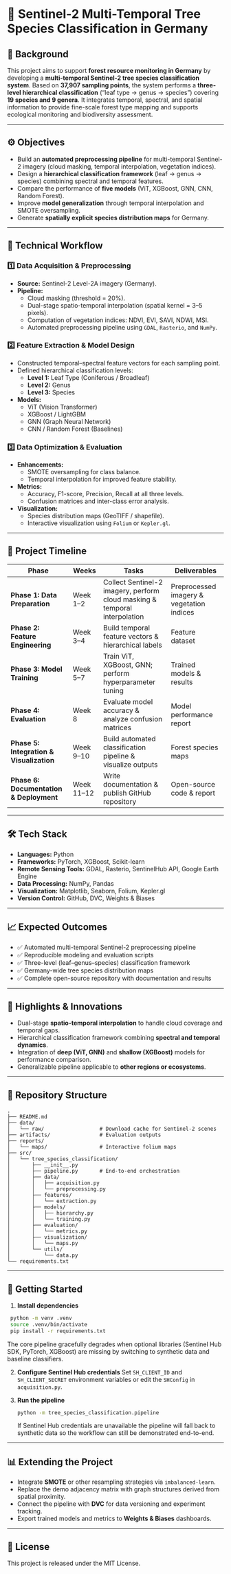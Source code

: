 # 🌲 Sentinel-2 Multi-Temporal Tree Species Classification in Germany

## 🧭 Background
This project aims to support **forest resource monitoring in Germany** by developing a **multi-temporal Sentinel-2 tree species classification system**.
Based on **37,907 sampling points**, the system performs a **three-level hierarchical classification** (“leaf type → genus → species”) covering **19 species and 9 genera**.
It integrates temporal, spectral, and spatial information to provide fine-scale forest type mapping and supports ecological monitoring and biodiversity assessment.

---

## ⚙️ Objectives
- Build an **automated preprocessing pipeline** for multi-temporal Sentinel-2 imagery (cloud masking, temporal interpolation, vegetation indices).
- Design a **hierarchical classification framework** (leaf → genus → species) combining spectral and temporal features.
- Compare the performance of **five models** (ViT, XGBoost, GNN, CNN, Random Forest).
- Improve **model generalization** through temporal interpolation and SMOTE oversampling.
- Generate **spatially explicit species distribution maps** for Germany.

---

## 🧩 Technical Workflow

### 1️⃣ Data Acquisition & Preprocessing
- **Source:** Sentinel-2 Level-2A imagery (Germany).
- **Pipeline:**
  - Cloud masking (threshold = 20%).
  - Dual-stage spatio-temporal interpolation (spatial kernel = 3–5 pixels).
  - Computation of vegetation indices: NDVI, EVI, SAVI, NDWI, MSI.
  - Automated preprocessing pipeline using `GDAL`, `Rasterio`, and `NumPy`.

### 2️⃣ Feature Extraction & Model Design
- Constructed temporal–spectral feature vectors for each sampling point.
- Defined hierarchical classification levels:
  - **Level 1:** Leaf Type (Coniferous / Broadleaf)
  - **Level 2:** Genus
  - **Level 3:** Species
- **Models:**
  - ViT (Vision Transformer)
  - XGBoost / LightGBM
  - GNN (Graph Neural Network)
  - CNN / Random Forest (Baselines)

### 3️⃣ Data Optimization & Evaluation
- **Enhancements:**
  - SMOTE oversampling for class balance.
  - Temporal interpolation for improved feature stability.
- **Metrics:**
  - Accuracy, F1-score, Precision, Recall at all three levels.
  - Confusion matrices and inter-class error analysis.
- **Visualization:**
  - Species distribution maps (GeoTIFF / shapefile).
  - Interactive visualization using `Folium` or `Kepler.gl`.

---

## 📅 Project Timeline

| Phase | Weeks | Tasks | Deliverables |
|-------|--------|--------|---------------|
| **Phase 1: Data Preparation** | Week 1–2 | Collect Sentinel-2 imagery, perform cloud masking & temporal interpolation | Preprocessed imagery & vegetation indices |
| **Phase 2: Feature Engineering** | Week 3–4 | Build temporal feature vectors & hierarchical labels | Feature dataset |
| **Phase 3: Model Training** | Week 5–7 | Train ViT, XGBoost, GNN; perform hyperparameter tuning | Trained models & results |
| **Phase 4: Evaluation** | Week 8 | Evaluate model accuracy & analyze confusion matrices | Model performance report |
| **Phase 5: Integration & Visualization** | Week 9–10 | Build automated classification pipeline & visualize outputs | Forest species maps |
| **Phase 6: Documentation & Deployment** | Week 11–12 | Write documentation & publish GitHub repository | Open-source code & report |

---

## 🛠️ Tech Stack
- **Languages:** Python
- **Frameworks:** PyTorch, XGBoost, Scikit-learn
- **Remote Sensing Tools:** GDAL, Rasterio, SentinelHub API, Google Earth Engine
- **Data Processing:** NumPy, Pandas
- **Visualization:** Matplotlib, Seaborn, Folium, Kepler.gl
- **Version Control:** GitHub, DVC, Weights & Biases

---

## 📈 Expected Outcomes
- ✅ Automated multi-temporal Sentinel-2 preprocessing pipeline
- ✅ Reproducible modeling and evaluation scripts
- ✅ Three-level (leaf–genus–species) classification framework
- ✅ Germany-wide tree species distribution maps
- ✅ Complete open-source repository with documentation and results

---

## 🌟 Highlights & Innovations
- Dual-stage **spatio-temporal interpolation** to handle cloud coverage and temporal gaps.
- Hierarchical classification framework combining **spectral and temporal dynamics**.
- Integration of **deep (ViT, GNN)** and **shallow (XGBoost)** models for performance comparison.
- Generalizable pipeline applicable to **other regions or ecosystems**.

---

## 📁 Repository Structure

```
.
├── README.md
├── data/
│   └── raw/                  # Download cache for Sentinel-2 scenes
├── artifacts/                # Evaluation outputs
├── reports/
│   └── maps/                 # Interactive folium maps
├── src/
│   └── tree_species_classification/
│       ├── __init__.py
│       ├── pipeline.py       # End-to-end orchestration
│       ├── data/
│       │   ├── acquisition.py
│       │   └── preprocessing.py
│       ├── features/
│       │   └── extraction.py
│       ├── models/
│       │   ├── hierarchy.py
│       │   └── training.py
│       ├── evaluation/
│       │   └── metrics.py
│       ├── visualization/
│       │   └── maps.py
│       └── utils/
│           └── data.py
└── requirements.txt
```

---

## 🚀 Getting Started

1. **Install dependencies**
 ```bash
  python -m venv .venv
  source .venv/bin/activate
  pip install -r requirements.txt
  ```
   The core pipeline gracefully degrades when optional libraries (Sentinel Hub SDK, PyTorch, XGBoost) are missing by switching to synthetic data and baseline classifiers.

2. **Configure Sentinel Hub credentials**
   Set `SH_CLIENT_ID` and `SH_CLIENT_SECRET` environment variables or edit the `SHConfig` in `acquisition.py`.

3. **Run the pipeline**
   ```bash
   python -m tree_species_classification.pipeline
   ```
   If Sentinel Hub credentials are unavailable the pipeline will fall back to synthetic data so the workflow can still be demonstrated end-to-end.

---

## 📊 Extending the Project
- Integrate **SMOTE** or other resampling strategies via `imbalanced-learn`.
- Replace the demo adjacency matrix with graph structures derived from spatial proximity.
- Connect the pipeline with **DVC** for data versioning and experiment tracking.
- Export trained models and metrics to **Weights & Biases** dashboards.

---

## 📝 License
This project is released under the MIT License.
